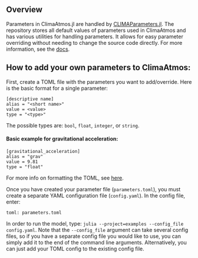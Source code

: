 ## Overview
Parameters in ClimaAtmos.jl are handled by [CLIMAParameters.jl](https://github.com/CliMA/CLIMAParameters.jl). The repository stores all default values of parameters used in ClimaAtmos and has various utilities for handling parameters. It allows for easy parameter overriding without needing to change the source code directly. For more information, see the [docs](https://clima.github.io/CLIMAParameters.jl/dev/).

## How to add your own parameters to ClimaAtmos:
First, create a TOML file with the parameters you want to add/override. Here is the basic format for a single parameter:
```
[descriptive name]
alias = "<short name>"
value = <value>
type = "<type>"
```
The possible types are: `bool`, `float`, `integer`, or `string`.

#### Basic example for gravitational acceleration:
```
[gravitational_acceleration]
alias = "grav"
value = 9.81
type = "float"
```
For more info on formatting the TOML, see [here](https://clima.github.io/CLIMAParameters.jl/dev/toml/).

Once you have created your parameter file (`parameters.toml`), you must create a separate YAML configuration file (`config.yaml`).
In the config file, enter:
```
toml: parameters.toml
```
In order to run the model, type: `julia --project=examples --config_file config.yaml`.
Note that the `--config_file` argument can take several config files, so if you have a separate config file you would like to use,
you can simply add it to the end of the command line arguments. Alternatively, you can just add your TOML config to the existing config file.
